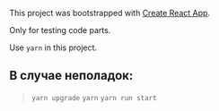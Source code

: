 This project was bootstrapped with [Create React App](https://github.com/facebook/create-react-app).

Only for testing code parts.

Use `yarn` in this project.

## В случае неполадок:

> `yarn upgrade`
> `yarn`
> `yarn run start`